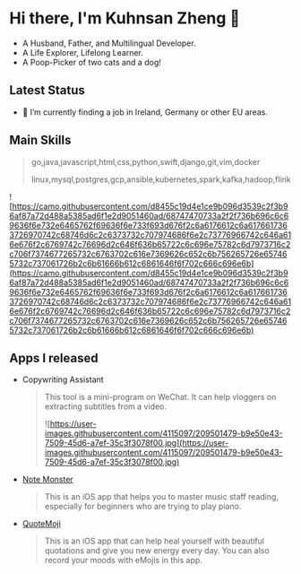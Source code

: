 # Hi there, I'm Kuhnsan Zheng 👋

- A Husband, Father, and Multilingual Developer.
- A Life Explorer, Lifelong Learner.
- A Poop-Picker of two cats and a dog!

## Latest Status

- 🔭 I’m currently finding a job in Ireland, Germany or other EU areas.

## Main Skills

> go,java,javascript,html,css,python,swift,django,git,vim,docker
> 
> 
> linux,mysql,postgres,gcp,ansible,kubernetes,spark,kafka,hadoop,flink
> 

![https://camo.githubusercontent.com/d8455c19d4e1ce9b096d3539c2f3b96af87a72d488a5385ad6f1e2d9051460ad/68747470733a2f2f736b696c6c69636f6e732e6465762f69636f6e733f693d676f2c6a6176612c6a6176617363726970742c68746d6c2c6373732c707974686f6e2c73776966742c646a616e676f2c6769742c76696d2c646f636b65722c6c696e75782c6d7973716c2c706f7374677265732c6763702c616e7369626c652c6b756265726e657465732c737061726b2c6b61666b612c6861646f6f702c666c696e6b](https://camo.githubusercontent.com/d8455c19d4e1ce9b096d3539c2f3b96af87a72d488a5385ad6f1e2d9051460ad/68747470733a2f2f736b696c6c69636f6e732e6465762f69636f6e733f693d676f2c6a6176612c6a6176617363726970742c68746d6c2c6373732c707974686f6e2c73776966742c646a616e676f2c6769742c76696d2c646f636b65722c6c696e75782c6d7973716c2c706f7374677265732c6763702c616e7369626c652c6b756265726e657465732c737061726b2c6b61666b612c6861646f6f702c666c696e6b)

## Apps I released

- Copywriting Assistant
    
    > This tool is a mini-program on WeChat. It can help vloggers on extracting subtitles from a video.
    > 
    > 
    > ![https://user-images.githubusercontent.com/4115097/209501479-b9e50e43-7509-45d6-a7ef-35c3f3078f00.jpg](https://user-images.githubusercontent.com/4115097/209501479-b9e50e43-7509-45d6-a7ef-35c3f3078f00.jpg)
    > 
- [Note Monster](https://apps.apple.com/us/app/%E6%80%AA%E5%85%BD%E9%9F%B3%E7%AC%A6-%E4%BA%94%E7%BA%BF%E8%B0%B1%E8%AF%86%E8%B0%B1%E7%BB%83%E4%B9%A0%E5%8D%A1/id1641497474)
    
    > This is an iOS app that helps you to master music staff reading, especially for beginners who are trying to play piano.
    > 
- [QuoteMoji](https://apps.apple.com/us/app/%E5%8F%AF%E6%B2%90%E5%BF%83%E6%83%85%E8%AF%AD%E5%BD%95/id6444787701)
    
    > This is an iOS app that can help heal yourself with beautiful quotations and give you new energy every day. You can also record your moods with eMojis in this app.
    >
